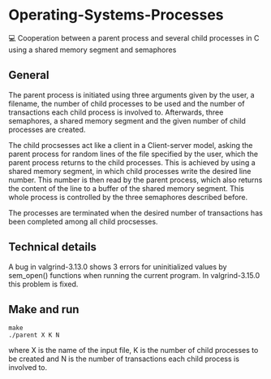 # Operating-Systems-Processes
💻 Cooperation between a parent process and several child processes in C using a shared memory segment and semaphores

## General
The parent process is initiated using three arguments given by the user, a filename, the number of child processes to be used and the number of transactions each child process is involved to. Afterwards, three semaphores, a shared memory segment and the given number of child processes are created.

The child procsesses act like a client in a Client-server model, asking the parent process for random lines of the file specified by the user, which the parent process returns to the child processes. This is achieved by using a shared memory segment, in which child processes write the desired line number. This number is then read by the parent process, which also returns the content of the line to a buffer of the shared memory segment. This whole process is controlled by the three semaphores described before.

The processes are terminated when the desired number of transactions has been completed among all child procsesses.

## Technical details

A bug in valgrind-3.13.0 shows 3 errors for uninitialized values by sem_open() functions when running the current program. In valgrind-3.15.0 this problem is fixed.

## Make and run

```
make
./parent X K N
```
where X is the name of the input file, K is the number of child processes to be created and N is the number of transactions each child process is involved to.

